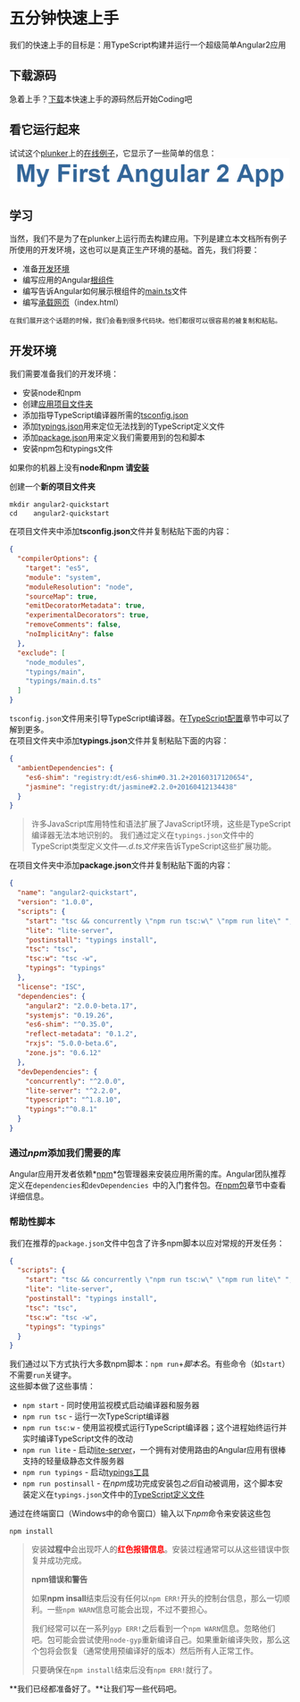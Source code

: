 # 五分钟快速上手
我们的快速上手的目标是：用TypeScript构建并运行一个超级简单Angular2应用

## 下载源码
急着上手？[下载](https://github.com/angular/quickstart/blob/master/README.md)本快速上手的源码然后开始Coding吧

## 看它运行起来
试试这个[plunker](http://plnkr.co/)上的[在线例子](https://angular.io/resources/live-examples/quickstart/ts/plnkr.html)，它显示了一些简单的信息：  
![first Angular2 App](../../res/img/my-first-app.png)

## 学习
当然，我们不是为了在plunker上运行而去构建应用。下列是建立本文档所有例子所使用的开发环境，这也可以是真正生产环境的基础。首先，我们将要：
* 准备[开发环境](#开发环境)
* 编写应用的Angular[根组件](#根组件)
* 编写告诉Angular如何展示根组件的[main.ts](#main.ts)文件
* 编写[承载网页](#承载网页)（index.html）

```
在我们展开这个话题的时候，我们会看到很多代码块。他们都很可以很容易的被复制和粘贴。
```

## 开发环境
我们需要准备我们的开发环境：
* 安装node和npm
* 创建[应用项目文件夹](#项目文件夹)
* 添加指导TypeScript编译器所需的[tsconfig.json](#tsconfig.json)
* 添加[typings.json](#typings.json)用来定位无法找到的TypeScript定义文件
* 添加[package.json](#package.json)用来定义我们需要用到的包和脚本
* 安装npm包和typings文件

如果你的机器上没有**node和npm 请[安装](https://nodejs.org/en/download/)**

创建一个**新的项目文件夹**
```batch
mkdir angular2-quickstart
cd    angular2-quickstart
```
在项目文件夹中添加**tsconfig.json**文件并复制粘贴下面的内容：
```json
{
  "compilerOptions": {
    "target": "es5",
    "module": "system",
    "moduleResolution": "node",
    "sourceMap": true,
    "emitDecoratorMetadata": true,
    "experimentalDecorators": true,
    "removeComments": false,
    "noImplicitAny": false
  },
  "exclude": [
    "node_modules",
    "typings/main",
    "typings/main.d.ts"
  ]
}
```
`tsconfig.json`文件用来引导TypeScript编译器。在[TypeScript配置](./doc/develop-guide/typescript-configuration/readme.md)章节中可以了解到更多。  
在项目文件夹中添加**typings.json**文件并复制粘贴下面的内容：
```json
{
  "ambientDependencies": {
    "es6-shim": "registry:dt/es6-shim#0.31.2+20160317120654",
    "jasmine": "registry:dt/jasmine#2.2.0+20160412134438"
  }
}
```
> 许多JavaScript库用特性和语法扩展了JavaScript环境，这些是TypeScript编译器无法本地识别的。
> 我们通过定义在`typings.json`文件中的TypeScript类型定义文件—*.d.ts文件*来告诉TypeScript这些扩展功能。

在项目文件夹中添加**package.json**文件并复制粘贴下面的内容：
```json
{
  "name": "angular2-quickstart",
  "version": "1.0.0",
  "scripts": {
    "start": "tsc && concurrently \"npm run tsc:w\" \"npm run lite\" ",
    "lite": "lite-server",
    "postinstall": "typings install",
    "tsc": "tsc",
    "tsc:w": "tsc -w",
    "typings": "typings"
  },
  "license": "ISC",
  "dependencies": {
    "angular2": "2.0.0-beta.17",
    "systemjs": "0.19.26",
    "es6-shim": "^0.35.0",
    "reflect-metadata": "0.1.2",
    "rxjs": "5.0.0-beta.6",
    "zone.js": "0.6.12"
  },
  "devDependencies": {
    "concurrently": "^2.0.0",
    "lite-server": "^2.2.0",
    "typescript": "^1.8.10",
    "typings":"^0.8.1"
  }
}
```

### **通过*npm*添加我们需要的库**
Angular应用开发者依赖*[npm](https://docs.npmjs.com/)*包管理器来安装应用所需的库。Angular团队推荐定义在`dependencies`和`devDependencies `中的入门套件包。在[npm包](./doc/develop-guide/npm-packages/readme.md)章节中查看详细信息。
### **帮助性脚本**
我们在推荐的`package.json`文件中包含了许多npm脚本以应对常规的开发任务：
```json
{
  "scripts": {
    "start": "tsc && concurrently \"npm run tsc:w\" \"npm run lite\" ",
    "lite": "lite-server",
    "postinstall": "typings install",
    "tsc": "tsc",
    "tsc:w": "tsc -w",
    "typings": "typings"
  }
}
```
我们通过以下方式执行大多数npm脚本：`npm run`+*脚本名*。有些命令（如`start`）不需要`run`关键字。  
这些脚本做了这些事情：
* `npm start` - 同时使用监视模式启动编译器和服务器
* `npm run tsc` - 运行一次TypeScript编译器
* `npm run tsc:w` - 使用监视模式运行TypeScript编译器；这个进程始终运行并实时编译TypeScript文件的改动
* `npm run lite` - 启动[lite-server](https://www.npmjs.com/package/lite-server)，一个拥有对使用路由的Angular应用有很棒支持的轻量级静态文件服务器
* `npm run typings` - 启动[typings工具](#typings工具)
* `npm run postinsall` - 在*npm*成功完成安装包*之后*自动被调用，这个脚本安装定义在`typings.json`文件中的[TypeScript定义文件](#typings)

通过在终端窗口（Windows中的命令窗口）输入以下*npm*命令来安装这些包
```batch
npm install
```

> 安装**过程中**会出现吓人的<span style="color:red;">**红色报错信息**</span>。安装过程通常可以从这些错误中恢复并成功完成。  
> 
> **npm错误和警告**
> 
> 如果**npm insall**结束后没有任何以`npm ERR!`开头的控制台信息，那么一切顺利。一些`npm WARN`信息可能会出现，不过不要担心。
> 
> 我们经常可以在一系列`gyp ERR!`之后看到一个`npm WARN`信息。忽略他们吧。包可能会尝试使用`node-gyp`重新编译自己。如果重新编译失败，那么这个包将会恢复（通常使用预编译好的版本）然后所有人正常工作。
> 
> 只要确保在`npm install`结束后没有`npm ERR!`就行了。

**我们已经都准备好了。**让我们写一些代码吧。